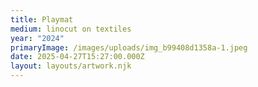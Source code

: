 ```yaml
---
title: Playmat
medium: linocut on textiles
year: "2024"
primaryImage: /images/uploads/img_b99408d1358a-1.jpeg
date: 2025-04-27T15:27:00.000Z
layout: layouts/artwork.njk
---
```

